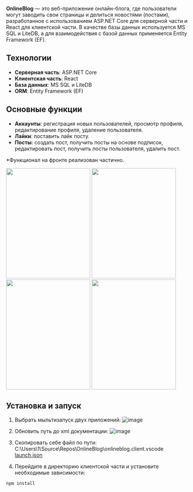 **OnlineBlog** — это веб-приложение онлайн-блога, где пользователи могут заводить свои страницы и делиться новостями (постами), разработанное с использованием ASP.NET Core для серверной части и React для клиентской части. 
В качестве базы данных используется MS SQL и LiteDB, а для взаимодействия с базой данных применяется Entity Framework (EF).

## Технологии
- **Серверная часть**: ASP.NET Core
- **Клиентская часть**: React
- **База данных**: MS SQL и LiteDB
- **ORM**: Entity Framework (EF)
  
## Основные функции
- **Аккаунты**: регистрация новых пользователей, просмотр профиля, редактирование профиля, удаление пользователя.
- **Лайки**: поставить лайк посту.
- **Посты**: создать пост, получить посты на основе подписок, редактировать пост, получить посты пользователя, удалить пост.
    
*Функционал на фронте реализован частично.

<img src="https://github.com/user-attachments/assets/b264d9dc-5396-485a-9bdd-cad6c21f1a7b" width="230" height="300">

<img src="https://github.com/user-attachments/assets/e598d909-0506-43b0-958e-e9bc736c18ff" width="230" height="300">

<img src="https://github.com/user-attachments/assets/bf125277-13da-44c2-80d8-6819202bc030" width="230" height="300">

<img src="https://github.com/user-attachments/assets/ed66b6d5-01a3-49ca-b8bd-bb9d36110df8" width="230" height="300">

## Установка и запуск
1) Выбрать мыльтизапуск двух приложений:
![image](https://github.com/user-attachments/assets/ab98977d-f0f1-4454-beab-24e1827b6dd1)

2) Обновить путь до xml документации:
![image](https://github.com/user-attachments/assets/725f9f90-c314-4486-932a-240b7417ad3d)

3) Скопировать себе файл по пути:  
C:\Users\1\Source\Repos\OnlineBlog\onlineblog.client\.vscode
[launch.json](https://github.com/user-attachments/files/17526324/launch.json)

4) Перейдите в директорию клиентской части и установите необходимые зависимости:
```
npm install
```

